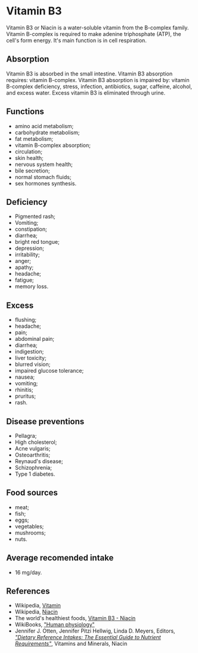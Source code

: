 # Vitamin B3
Vitamin B3 or Niacin is a water-soluble vitamin from the B-complex family. Vitamin B-complex is required to make adenine triphosphate (ATP), 
the cell's form energy. It's main function is in cell respiration.

## Absorption
Vitamin B3 is absorbed in the small intestine.
Vitamin B3 absorption requires: vitamin B-complex.
Vitamin B3 absorption is impaired by: vitamin B-complex deficiency, stress, infection, antibiotics, sugar, caffeine, alcohol, and excess water. 
Excess vitamin B3 is eliminated through urine.

## Functions
- amino acid metabolism;
- carbohydrate metabolism;
- fat metabolism;
- vitamin B-complex absorption;
- circulation;
- skin health;
- nervous system health;
- bile secretion;
- normal stomach fluids;
- sex hormones synthesis.

## Deficiency
- Pigmented rash;
- Vomiting;
- constipation;
- diarrhea;
- bright red tongue;
- depression;
- irritability;
- anger;
- apathy;
- headache;
- fatigue;
- memory loss.

## Excess
- flushing;
- headache;
- pain;
- abdominal pain;
- diarrhea;
- indigestion;
- liver toxicity;
- blurred vision;
- impaired glucose tolerance;
- nausea;
- vomiting;
- rhinitis;
- pruritus;
- rash.

## Disease preventions
- Pellagra;
- High cholesterol;
- Acne vulgaris;
- Osteoarthritis;
- Reynaud's disease;
- Schizophrenia;
- Type 1 diabetes.

## Food sources
- meat;
- fish;
- eggs;
- vegetables;
- mushrooms;
- nuts.

## Average recomended intake
- 16 mg/day.

## References
- Wikipedia, [Vitamin](https://en.wikipedia.org/wiki/Vitamin)
- Wikipedia, [Niacin](https://en.wikipedia.org/wiki/Niacin)
- The world's healthiest foods, [Vitamin B3 - Niacin](http://www.whfoods.com/genpage.php?tname=nutrient&dbid=83)
- WikiBooks, ["Human physiology"](https://en.wikibooks.org/wiki/Human_Physiology/Nutrition#Vitamins)
- Jennifer J. Otten, Jennifer Pitzi Hellwig, Linda D. Meyers, Editors, [_"Dietary Reference Intakes: The Essential Guide to Nutrient Requirements"_](https://www.amazon.com/Dietary-Reference-Intakes-Essential-Requirements/dp/0309157420), Vitamins and Minerals, Niacin